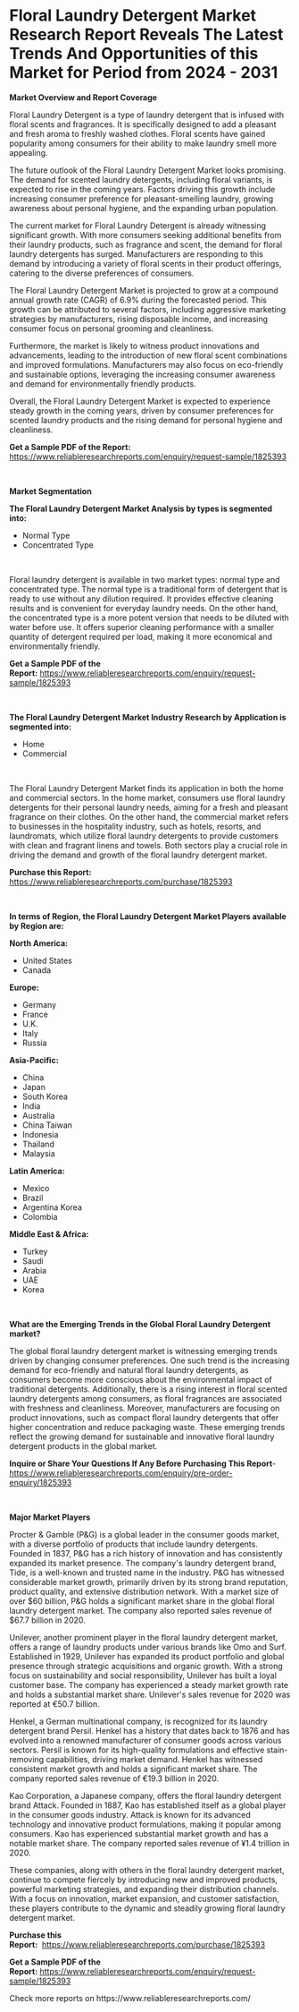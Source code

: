 <p><h1>Floral Laundry Detergent Market Research Report Reveals The Latest Trends And Opportunities of this Market for Period from 2024 - 2031</h1></p><p><strong>Market Overview and Report Coverage</strong></p>
<p><p>Floral Laundry Detergent is a type of laundry detergent that is infused with floral scents and fragrances. It is specifically designed to add a pleasant and fresh aroma to freshly washed clothes. Floral scents have gained popularity among consumers for their ability to make laundry smell more appealing.</p><p>The future outlook of the Floral Laundry Detergent Market looks promising. The demand for scented laundry detergents, including floral variants, is expected to rise in the coming years. Factors driving this growth include increasing consumer preference for pleasant-smelling laundry, growing awareness about personal hygiene, and the expanding urban population.</p><p>The current market for Floral Laundry Detergent is already witnessing significant growth. With more consumers seeking additional benefits from their laundry products, such as fragrance and scent, the demand for floral laundry detergents has surged. Manufacturers are responding to this demand by introducing a variety of floral scents in their product offerings, catering to the diverse preferences of consumers.</p><p>The Floral Laundry Detergent Market is projected to grow at a compound annual growth rate (CAGR) of 6.9% during the forecasted period. This growth can be attributed to several factors, including aggressive marketing strategies by manufacturers, rising disposable income, and increasing consumer focus on personal grooming and cleanliness.</p><p>Furthermore, the market is likely to witness product innovations and advancements, leading to the introduction of new floral scent combinations and improved formulations. Manufacturers may also focus on eco-friendly and sustainable options, leveraging the increasing consumer awareness and demand for environmentally friendly products.</p><p>Overall, the Floral Laundry Detergent Market is expected to experience steady growth in the coming years, driven by consumer preferences for scented laundry products and the rising demand for personal hygiene and cleanliness.</p></p>
<p><strong>Get a Sample PDF of the Report:</strong> <a href="https://www.reliableresearchreports.com/enquiry/request-sample/1825393">https://www.reliableresearchreports.com/enquiry/request-sample/1825393</a></p>
<p>&nbsp;</p>
<p><strong>Market Segmentation</strong></p>
<p><strong>The Floral Laundry Detergent Market Analysis by types is segmented into:</strong></p>
<p><ul><li>Normal Type</li><li>Concentrated Type</li></ul></p>
<p>&nbsp;</p>
<p><p>Floral laundry detergent is available in two market types: normal type and concentrated type. The normal type is a traditional form of detergent that is ready to use without any dilution required. It provides effective cleaning results and is convenient for everyday laundry needs. On the other hand, the concentrated type is a more potent version that needs to be diluted with water before use. It offers superior cleaning performance with a smaller quantity of detergent required per load, making it more economical and environmentally friendly.</p></p>
<p><strong>Get a Sample PDF of the Report:</strong>&nbsp;<a href="https://www.reliableresearchreports.com/enquiry/request-sample/1825393">https://www.reliableresearchreports.com/enquiry/request-sample/1825393</a></p>
<p>&nbsp;</p>
<p><strong>The Floral Laundry Detergent Market Industry Research by Application is segmented into:</strong></p>
<p><ul><li>Home</li><li>Commercial</li></ul></p>
<p>&nbsp;</p>
<p><p>The Floral Laundry Detergent Market finds its application in both the home and commercial sectors. In the home market, consumers use floral laundry detergents for their personal laundry needs, aiming for a fresh and pleasant fragrance on their clothes. On the other hand, the commercial market refers to businesses in the hospitality industry, such as hotels, resorts, and laundromats, which utilize floral laundry detergents to provide customers with clean and fragrant linens and towels. Both sectors play a crucial role in driving the demand and growth of the floral laundry detergent market.</p></p>
<p><strong>Purchase this Report:</strong>&nbsp; <a href="https://www.reliableresearchreports.com/purchase/1825393">https://www.reliableresearchreports.com/purchase/1825393</a></p>
<p>&nbsp;</p>
<p><strong>In terms of Region, the Floral Laundry Detergent Market Players available by Region are:</strong></p>
<p>
    <p> <strong> North America: </strong>
        <ul>
            <li>United States</li>
            <li>Canada</li>
        </ul>
        </p> 
    <p> <strong> Europe: </strong>
        <ul>
            <li>Germany</li>
            <li>France</li>
            <li>U.K.</li>
            <li>Italy</li>
            <li>Russia</li>
        </ul>
        </p> 
    <p> <strong> Asia-Pacific: </strong>
        <ul>
            <li>China</li>
            <li>Japan</li>
            <li>South Korea</li>
            <li>India</li>
            <li>Australia</li>
            <li>China Taiwan</li>
            <li>Indonesia</li>
            <li>Thailand</li>
            <li>Malaysia</li>
        </ul>
        </p> 
    <p> <strong> Latin America: </strong>
        <ul>
            <li>Mexico</li>
            <li>Brazil</li>
            <li>Argentina Korea</li>
            <li>Colombia</li>
        </ul>
        </p> 
    <p> <strong> Middle East & Africa: </strong>
        <ul>
            <li>Turkey</li>
            <li>Saudi</li>
            <li>Arabia</li>
            <li>UAE</li>
            <li>Korea</li>
        </ul>
    </p>
    </p>
<p>&nbsp;</p>
<p><strong>What are the Emerging Trends in the Global Floral Laundry Detergent market?</strong></p>
<p><p>The global floral laundry detergent market is witnessing emerging trends driven by changing consumer preferences. One such trend is the increasing demand for eco-friendly and natural floral laundry detergents, as consumers become more conscious about the environmental impact of traditional detergents. Additionally, there is a rising interest in floral scented laundry detergents among consumers, as floral fragrances are associated with freshness and cleanliness. Moreover, manufacturers are focusing on product innovations, such as compact floral laundry detergents that offer higher concentration and reduce packaging waste. These emerging trends reflect the growing demand for sustainable and innovative floral laundry detergent products in the global market.</p></p>
<p><strong>Inquire or Share Your Questions If Any Before Purchasing This Report</strong>- <a href="https://www.reliableresearchreports.com/enquiry/pre-order-enquiry/1825393">https://www.reliableresearchreports.com/enquiry/pre-order-enquiry/1825393</a></p>
<p>&nbsp;</p>
<p><strong>Major Market Players</strong></p>
<p><p>Procter & Gamble (P&G) is a global leader in the consumer goods market, with a diverse portfolio of products that include laundry detergents. Founded in 1837, P&G has a rich history of innovation and has consistently expanded its market presence. The company's laundry detergent brand, Tide, is a well-known and trusted name in the industry. P&G has witnessed considerable market growth, primarily driven by its strong brand reputation, product quality, and extensive distribution network. With a market size of over $60 billion, P&G holds a significant market share in the global floral laundry detergent market. The company also reported sales revenue of $67.7 billion in 2020.</p><p>Unilever, another prominent player in the floral laundry detergent market, offers a range of laundry products under various brands like Omo and Surf. Established in 1929, Unilever has expanded its product portfolio and global presence through strategic acquisitions and organic growth. With a strong focus on sustainability and social responsibility, Unilever has built a loyal customer base. The company has experienced a steady market growth rate and holds a substantial market share. Unilever's sales revenue for 2020 was reported at €50.7 billion.</p><p>Henkel, a German multinational company, is recognized for its laundry detergent brand Persil. Henkel has a history that dates back to 1876 and has evolved into a renowned manufacturer of consumer goods across various sectors. Persil is known for its high-quality formulations and effective stain-removing capabilities, driving market demand. Henkel has witnessed consistent market growth and holds a significant market share. The company reported sales revenue of €19.3 billion in 2020.</p><p>Kao Corporation, a Japanese company, offers the floral laundry detergent brand Attack. Founded in 1887, Kao has established itself as a global player in the consumer goods industry. Attack is known for its advanced technology and innovative product formulations, making it popular among consumers. Kao has experienced substantial market growth and has a notable market share. The company reported sales revenue of ¥1.4 trillion in 2020.</p><p>These companies, along with others in the floral laundry detergent market, continue to compete fiercely by introducing new and improved products, powerful marketing strategies, and expanding their distribution channels. With a focus on innovation, market expansion, and customer satisfaction, these players contribute to the dynamic and steadily growing floral laundry detergent market.</p></p>
<p><strong>Purchase this Report:</strong>&nbsp;&nbsp;<a href="https://www.reliableresearchreports.com/purchase/1825393">https://www.reliableresearchreports.com/purchase/1825393</a></p>
<p></p>
<p><strong>Get a Sample PDF of the Report:</strong>&nbsp;<a href="https://www.reliableresearchreports.com/enquiry/request-sample/1825393">https://www.reliableresearchreports.com/enquiry/request-sample/1825393</a></p>
<p>Check more reports on https://www.reliableresearchreports.com/</p>